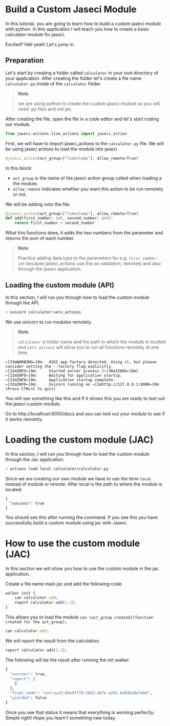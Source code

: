 # Build a Custom Jaseci Module

In this tutorial, you are going to learn how to build a custom jaseci module with python. In this application I will teach you how to create a basic calculator module for jaseci.

Excited? Hell yeah! Let's jump in.

## Preparation
Let's start by creating a folder called `calculator` in your root directory of your application. After creating the folder let's create a file name `calculator.py` inside of the `calculator` folder.

> **Note**
>
> we are using python to create the custom jaseci module so you will need .py files and not jac.

After creating the file, open the file in a code editor and let's start coding our module.

```py
from jaseci.actions.live_actions import jaseci_action
```
First, we will have to import jaseci_actions to the `calculator.py` file. We will be using jaseci actions to load the module into jaseci.

```py
@jaseci_action(act_group=["timestamp"], allow_remote=True)
```
In this block:
- `act_group` is the name of the jaseci action group called when loading a the module.
- `allow_remote` indicates whether you want this action to be run remotely or not.


We will be adding onto the file.
```py
@jaseci_action(act_group=["timestamp"], allow_remote=True)
def add(first_number: int, second_number: int):
    return first_number + second_number
```

What this functions does, it adds the two numbers from the parameter and returns the sum of each number.

> **Note**
>
> Practice adding data type to the parameters for e.g. `first_number: int` because jaseci_actions use this as validation, remotely and also through the jaseci application.  

## Loading the custom module (API)
In this section, I will run you through how to load the custom module through the API.
```bash
> uvicorn calculator:serv_actions 
```

We use uvicorn to run modules remotely.

> **Note**
>
> `calculator` is folder name and the path in which the module is located and `serv_actions` will allow you to run all functions remotely at one time.


```
←[33mWARNING←[0m:  ASGI app factory detected. Using it, but please consider setting the --factory flag explicitly.
←[32mINFO←[0m:     Started server process [←[36m15604←[0m]
←[32mINFO←[0m:     Waiting for application startup.
←[32mINFO←[0m:     Application startup complete.
←[32mINFO←[0m:     Uvicorn running on ←[1mhttp://127.0.0.1:8000←[0m (Press CTRL+C to quit)
```

You will see something like this and if it shows this you are ready to test out the jaseci custom module.

Go to http://localhost:8000/docs and you can test out your module to see if it works remotely.

# Loading the custom module (JAC)
In this section, I will run you through how to load the custom module through the Jac application.

```bash
> actions load local calculator/calculator.py
```

Since we are creating our own module we have to use the term `local` instead of module or remote. After local is the path to where the module is located.

```
{
  "success": true
}
```
You should see this after running the command. If you see this you have successfully build a custom module using jac with Jaseci.

# How to use the custom module (JAC)
In this section we will show you how to use the custom module in the jac application.

Create a file name main.jac and add the following code.

```js
walker init {
    can calculator.add;
    report calculator.add(1,1);
}
```

This allows you to load the module `can (act_group created)(function created for the act_group);`
``` js
can calculator.add;
```

We will report the result from the calculation.
``` js
report calculator.add(1,1);
```

The following will be the result after running the init walker.
```bash
{
  "success": true,
  "report": [
    2
  ],
  "final_node": "urn:uuid:04e97f70-26b3-467e-a291-bd03b18e7a6d",
  "yielded": false
}
```

Once you see that status it means that everything is working perfectly. Simple right! Hope you learn't something new today.
